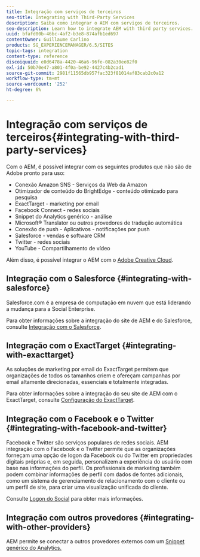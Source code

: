 ```yaml
---
title: Integração com serviços de terceiros
seo-title: Integrating with Third-Party Services
description: Saiba como integrar o AEM com serviços de terceiros.
seo-description: Learn how to integrate AEM with third party services.
uuid: bfafd00b-46bc-4af2-b3e8-874afb1ed697
contentOwner: Guillaume Carlino
products: SG_EXPERIENCEMANAGER/6.5/SITES
topic-tags: integration
content-type: reference
discoiquuid: e0d6478a-4420-46a6-96fe-082a30ee82f0
exl-id: 50b70e47-a801-4f0a-be92-4427c4b2cad1
source-git-commit: 2981f11565db957fac323f81014af83cab2c0a12
workflow-type: tm+mt
source-wordcount: '252'
ht-degree: 6%

---
```


# Integração com serviços de terceiros{#integrating-with-third-party-services}

Com o AEM, é possível integrar com os seguintes produtos que não são de Adobe pronto para uso:

* Conexão Amazon SNS - Serviços da Web da Amazon
* Otimizador de conteúdo do BrightEdge - conteúdo otimizado para pesquisa
* ExactTarget - marketing por email
* Facebook Connect - redes sociais
* Snippet do Analytics genérico - análise
* Microsoft® Translator ou outros provedores de tradução automática
* Conexão de push - Aplicativos - notificações por push
* Salesforce - vendas e software CRM
* Twitter - redes sociais
* YouTube - Compartilhamento de vídeo
<!-- * Silverpop Engage - marketing automation, email, mobile, and social NO LONGER EXISTS; ITS REPLACEMENT IS UNKNOWN -->

Além disso, é possível integrar o AEM com o [Adobe Creative Cloud](/help/assets/aem-cc-integration-best-practices.md).

## Integração com o Salesforce {#integrating-with-salesforce}

Salesforce.com é a empresa de computação em nuvem que está liderando a mudança para a Social Enterprise.

Para obter informações sobre a integração do site de AEM e do Salesforce, consulte [Integração com o Salesforce](/help/sites-administering/salesforce.md).

<!-- THE INFORMATION BELOW APPEARS OBSOLETE; first URL is a 404. I could not find a suitable replacement for it.
## Integrating with Silverpop Engage {#integrating-with-silverpop-engage}

>[!NOTE]
>
>Silverpop Engage integration is not available out of the box. To integrate AEM with Silverpop Engage, [download the package](https://www.adobeaemcloud.com/content/marketplace/marketplaceProxy.html?packagePath=/content/companies/public/adobe/packages/aem620/product/cq-mcm-integrations-silverpop-content) from Package Share.

Silverpop Engage provides marketing automation, email, mobile, and social.

For information about integrating your AEM site and ExactTarget, see [Integrating with Silverpop Engage](/help/sites-administering/silverpop.md). -->

## Integração com o ExactTarget {#integrating-with-exacttarget}

As soluções de marketing por email do ExactTarget permitem que organizações de todos os tamanhos criem e ofereçam campanhas por email altamente direcionadas, essenciais e totalmente integradas.

Para obter informações sobre a integração do seu site de AEM com o ExactTarget, consulte [Configuração do ExactTarget](/help/sites-administering/exacttarget.md).

## Integração com o Facebook e o Twitter {#integrating-with-facebook-and-twitter}

Facebook e Twitter são serviços populares de redes sociais. AEM integração com o Facebook e o Twitter permite que as organizações forneçam uma opção de logon da Facebook ou do Twitter em propriedades digitais próprias e, em seguida, personalizem a experiência do usuário com base nas informações do perfil. Os profissionais de marketing também podem combinar informações de perfil com dados de fontes adicionais, como um sistema de gerenciamento de relacionamento com o cliente ou um perfil de site, para criar uma visualização unificada do cliente.

Consulte [Logon do Social](/help/communities/social-login.md) para obter mais informações.

## Integração com outros provedores {#integrating-with-other-providers}

AEM permite se conectar a outros provedores externos com um [Snippet genérico do Analytics.](/help/sites-administering/external-providers.md)
